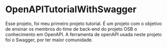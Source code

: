 # OpenAPITutorialWithSwagger
Esse projeto, foi meu primeiro projeto tutorial.
É um projeto com o objetivo de ensinar os membros do time de back-end do projeto OSB o conhecimento em OpenAPI.
A ferramenta de openAPI usada neste projeto foi o Swagger, por ter maior comunidade. 

